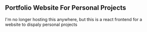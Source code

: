 ## Portfolio Website For Personal Projects

I'm no longer hosting this anywhere, but this is a react frontend for a website to dispaly personal projects


